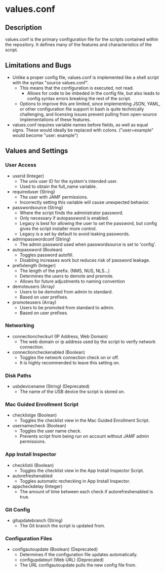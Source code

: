 # values.conf
## Description
values.conf is the primary configuration file for the scripts contained within the repository. It defines many of the features and characteristics of the script.
## Limitations and Bugs
 - Unlike a proper config file, values.conf is implemented like a shell script with the syntax "source values.conf".
   - This means that the configuration is executed, not read.
     - Allows for code to be imbeded in the config file, but also leads to config syntax errors breaking the rest of the script.
   - Options to improve this are limited, since implementing JSON, YAML, or other configuration file support in bash is quite technically challenging, and licensing issues prevent pulling from open-source implementations of these features.
 - values.conf requires variable names before fields, as well as equal signs. These would ideally be replaced with colons. ("user=example" would become "user: example")
## Values and Settings
### User Access
 - userid (Integer)
   - The unix user ID for the system's intended user.
   - Used to obtain the full_name variable.
 - requireduser (String)
   - The user with JAMF permissions.
   - Incorrectly setting this variable will cause unexpected behavior.
 - passwordsource (String)
   - Where the script finds the administrator password.
   - Only necessary if autopassword is enabled.
   - Legacy is best for allowing the user to set the password, but config gives the script installer more control.
   - Legacy is a set by default to avoid leaking passwords.
 - adminpasswordconf (String)
   - The admin password used when passwordsource is set to 'config'.
 - autopassword (Boolean)
   - Toggles password autofill.
   - Disabling increases work but reduces risk of password leakage.
 - prefixlength (Integer)
   - The length of the prefix. (NMS, NUS, NLS...)
   - Determines the users to demote and premote.
   - Allows for future adjustments to naming convention
 - demoteusers (Array)
   - Users to be demoted from admin to standard.
   - Based on user prefixes.
 - promoteusers (Array)
   - Users to be promoted from standard to admin.
   - Based on user prefixes.
### Networking
 - connectioncheckurl (IP Address, Web Domain)
   - The web domain or ip address used by the script to verify network connection.
 - connectioncheckenabled (Boolean)
   - Toggles the network connection check on or off.
   - It is highly recommended to leave this setting on.
### Disk Paths
 - usbdevicename (String) (Deprecated)
   - The name of the USB device the script is stored on.
### Mac Guided Enrollment Script
 - checklistge (Boolean)
   - Toggles the checklist view in the Mac Guided Enrollment Script.
 - usernamecheck (Boolean)
   - Toggles the user name check.
   - Prevents script from being run on account without JAMF admin permissions.
### App Install Inspector
 - checklistii (Boolean)
   - Toggles the checklist view in the App Install Inspector Script.
 - autorefreshenabled
   - Toggles automatic rechecking in App Install Inspector.
 - appcheckdelay (Integer)
   - The amount of time between each check if autorefreshenabled is true.
### Git Config
 - gitupdatebranch (String)
   - The Git branch the script is updated from.
### Configuration Files
 - configautoupdate (Boolean) (Deprecated)
   - Determines if the configuration file updates automatically.
   - configupdateurl (Web URL) (Deprecated)
   - The URL configautoupdate pulls the new config file from.